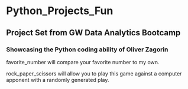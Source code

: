 # Python_Projects_Fun

## Project Set from GW Data Analytics Bootcamp

### Showcasing the Python coding ability of Oliver Zagorin

favorite_number will compare your favorite number to my own.

rock_paper_scissors will allow you to play this game against a computer apponent
with a randomly generated play.

